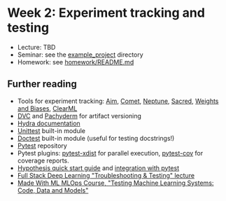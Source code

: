 # Week 2: Experiment tracking and testing

[//]: # (* Lecture:   [slides]&#40;./lecture.pdf&#41;)
* Lecture: TBD
* Seminar: see the [example_project](./example_project) directory
* Homework: see [homework/README.md](homework/README.md)

## Further reading
* Tools for experiment tracking: [Aim](https://github.com/aimhubio/aim), [Comet](https://www.comet.ml/site/), [Neptune](https://neptune.ai/), [Sacred](https://github.com/IDSIA/sacred), [Weights and Biases](https://wandb.ai/), [ClearML](https://clear.ml/)
* [DVC](https://dvc.org/) and [Pachyderm](https://www.pachyderm.com/) for artifact versioning
* [Hydra documentation](https://hydra.cc/docs/intro/)
* [Unittest](https://docs.python.org/3/library/unittest.html) built-in module
* [Doctest](https://docs.python.org/3/library/doctest.html) built-in module (useful for testing docstrings!)
* [Pytest](https://github.com/pytest-dev/pytest/) repository
* Pytest plugins: [pytest-xdist](https://pypi.org/project/pytest-xdist/) for parallel execution, [pytest-cov](https://pytest-cov.readthedocs.io/en/latest/readme.html) for coverage reports.
* [Hypothesis quick start guide](https://hypothesis.readthedocs.io/en/latest/quickstart.html) and [integration with pytest](https://hypothesis.readthedocs.io/en/latest/details.html#the-hypothesis-pytest-plugin)
* [Full Stack Deep Learning "Troubleshooting & Testing" lecture](https://fullstackdeeplearning.com/course/2022/lecture-3-troubleshooting-and-testing/#4-resources)
* [Made With ML MLOps Course, "Testing Machine Learning Systems: Code, Data and Models"](https://madewithml.com/courses/mlops/testing/)